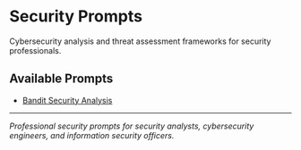 # Security Prompts

Cybersecurity analysis and threat assessment frameworks for security professionals.

## Available Prompts

- [Bandit Security Analysis](./bandit-security-analysis.md)

---

*Professional security prompts for security analysts, cybersecurity engineers, and information security officers.*